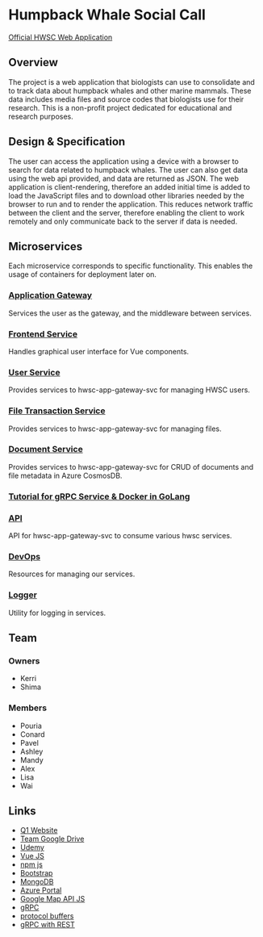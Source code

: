 # Humpback Whale Social Call
[Official HWSC Web Application](https://hwsc-org.github.io/hwsc-app-gateway-svc/)

## Overview
The project is a web application that biologists can use to consolidate and to track data about humpback whales and other marine mammals. These data includes media files and source codes that biologists use for their research.
This is a non-profit project dedicated for educational and research purposes.

## Design & Specification
The user can access the application using a device with a browser to search for data related to humpback whales. The user can also get data using the web api provided, and data are returned as JSON.
The web application is client-rendering, therefore an added initial time is added to load the JavaScript files and to download other libraries needed by the browser to run and to render the application. This reduces network traffic between the client and the server, therefore enabling the client to work remotely and only communicate back to the server if data is needed. 

## Microservices
Each microservice corresponds to specific functionality. This enables the usage of containers for deployment later on.

### [Application Gateway](https://github.com/hwsc-org/hwsc-app-gateway-svc)
Services the user as the gateway, and the middleware between services.

### [Frontend Service](https://github.com/hwsc-org/hwsc-frontend)
Handles graphical user interface for Vue components.

### [User Service](https://github.com/hwsc-org/hwsc-user-svc)
Provides services to hwsc-app-gateway-svc for managing HWSC users.

### [File Transaction Service](https://github.com/hwsc-org/hwsc-file-transaction-svc)
Provides services to hwsc-app-gateway-svc for managing files.

### [Document Service](https://github.com/hwsc-org/hwsc-document-svc)
 Provides services to hwsc-app-gateway-svc for CRUD of documents and file metadata in Azure CosmosDB.

### [Tutorial for gRPC Service & Docker in GoLang](https://github.com/hwsc-org/hwsc-grpc-sample-svc)

### [API](https://github.com/hwsc-org/hwsc-api-blocks)
API for hwsc-app-gateway-svc to consume various hwsc services.

### [DevOps](https://github.com/hwsc-org/hwsc-dev-ops)
Resources for managing our services.

### [Logger](https://github.com/hwsc-org/hwsc-logger)
Utility for logging in services.

## Team 
### Owners
- Kerri
- Shima

### Members
- Pouria 
- Conard 
- Pavel 
- Ashley 
- Mandy 
- Alex
- Lisa
- Wai

## Links
- [Q1 Website](https://hwss.azurewebsites.net/#/)
- [Team Google Drive](https://drive.google.com/drive/folders/13vJqlP3PRIZJMuMC0tfnGKSoOrWuMX4W)
- [Udemy](https://www.udemy.com/)
- [Vue JS](https://vuejs.org/)
- [npm js](https://www.npmjs.com/)
- [Bootstrap](https://getbootstrap.com/)
- [MongoDB](https://www.mongodb.com/)
- [Azure Portal](https://portal.azure.com/)
- [Google Map API JS](https://developers.google.com/maps/documentation/javascript/tutorial)
- [gRPC](https://grpc.io/)
- [protocol buffers](https://developers.google.com/protocol-buffers/docs/proto3)
- [gRPC with REST](https://grpc.io/blog/coreos)

